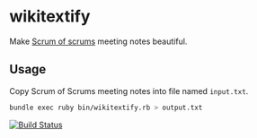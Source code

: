 # wikitextify

Make [Scrum of scrums](https://www.mediawiki.org/wiki/Scrum_of_scrums) meeting
notes beautiful.

## Usage

Copy Scrum of Scrums meeting notes into file named `input.txt`.

```sh
bundle exec ruby bin/wikitextify.rb > output.txt
```

[![Build Status](https://travis-ci.org/zeljkofilipin/wikitextify.svg?branch=master)](https://travis-ci.org/zeljkofilipin/wikitextify)
